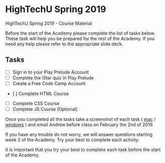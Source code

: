 # HighTechU Spring 2019

HighTechU Spring 2019 - Course Material

Before the start of the Academy please complete the list of tasks below. These task will help you be prepared for the rest of the Academy. If you need any help please refer to the appropriate slide deck.

## Tasks

- [ ] Sign in to your Play Prelude Account
- [ ] Complete the iStar quiz in Play Prelude
- [ ] Create a Free Code Camp Account
- [ ] Complete HTML Course
- [ ] Complete CSS Course
- [ ] Complete JS Course (Optional)

Once you completed all the tasks take a screenshot of each task ( [mac](https://support.apple.com/en-ca/HT201361) / [windows](https://support.microsoft.com/en-ca/help/13776/windows-use-snipping-tool-to-capture-screenshots) ) and email Andrew before class on February the 2nd of 2019.

If you have any trouble do not worry, we will answer questions starting week 2 of the Academy. Try your best to complete each activity.

It is important that you try your best to complete each task before the start of the Academy.
